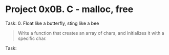 # Project 0x0B. C - malloc, free

Task: 0. Float like a butterfly, sting like a bee
> Write a function that creates an array of chars, and initializes it with a specific char.

Task: 
